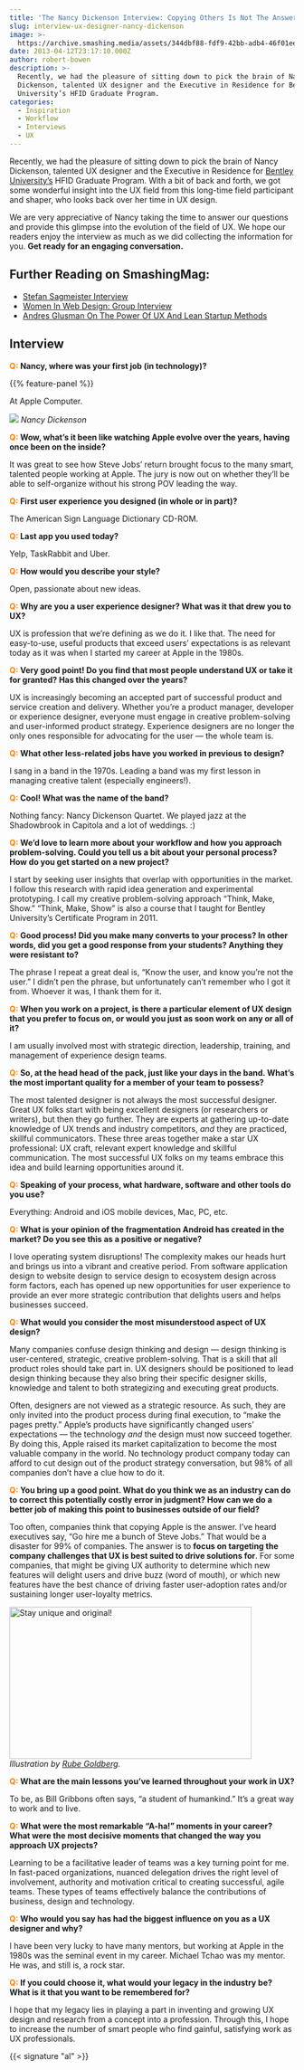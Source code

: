 ```yaml
---
title: 'The Nancy Dickenson Interview: Copying Others Is Not The Answer'
slug: interview-ux-designer-nancy-dickenson
image: >-
  https://archive.smashing.media/assets/344dbf88-fdf9-42bb-adb4-46f01eedd629/68dca766-da30-4ccf-b9d6-3fdd44c578b1/ux-4.jpg
date: 2013-04-12T23:17:10.000Z
author: robert-bowen
description: >-
  Recently, we had the pleasure of sitting down to pick the brain of Nancy
  Dickenson, talented UX designer and the Executive in Residence for Bentley
  University’s HFID Graduate Program.
categories:
  - Inspiration
  - Workflow
  - Interviews
  - UX
---
```

Recently, we had the pleasure of sitting down to pick the brain of Nancy Dickenson, talented UX designer and the Executive in Residence for <a href="https://www.bentley.edu">Bentley University’s</a> HFID Graduate Program. With a bit of back and forth, we got some wonderful insight into the UX field from this long-time field participant and shaper, who looks back over her time in UX design. 

We are very appreciative of Nancy taking the time to answer our questions and provide this glimpse into the evolution of the field of UX. We hope our readers enjoy the interview as much as we did collecting the information for you. <strong>Get ready for an engaging conversation.</strong>

## <span class="rh">Further Reading</span> on SmashingMag:

*   [Stefan Sagmeister Interview](https://www.smashingmagazine.com/2012/10/stefan-sagmeister-trying-to-look-good-limits-my-life-interview/)
*   [Women In Web Design: Group Interview](https://www.smashingmagazine.com/2010/05/women-in-web-design-group-interview/)
*   [Andres Glusman On The Power Of UX And Lean Startup Methods](https://www.smashingmagazine.com/2014/01/how-i-work-andres-glusman-vp-of-meetup/)

## Interview

<strong><span style="color: #ff8000">Q:</span> Nancy, where was your first job (in technology)?</strong>

{{% feature-panel %}}

At Apple Computer.

![](https://archive.smashing.media/assets/344dbf88-fdf9-42bb-adb4-46f01eedd629/b0c7c93d-3f53-4fdd-a1d6-cfaae02af046/nancy-dickenson.jpg) _Nancy Dickenson_

<strong><span style="color: #ff8000">Q:</span> Wow, what’s it been like watching Apple evolve over the years, having once been on the inside?</strong>

It was great to see how Steve Jobs’ return brought focus to the many smart, talented people working at Apple. The jury is now out on whether they’ll be able to self-organize without his strong POV leading the way.

<strong><span style="color: #ff8000">Q:</span> First user experience you designed (in whole or in part)?</strong>

The American Sign Language Dictionary CD-ROM.

<strong><span style="color: #ff8000">Q:</span> Last app you used today?</strong>

Yelp, TaskRabbit and Uber.

<strong><span style="color: #ff8000">Q:</span> How would you describe your style?</strong>

Open, passionate about new ideas.

<strong><span style="color: #ff8000">Q:</span> Why are you a user experience designer? What was it that drew you to UX?</strong>

UX is profession that we’re defining as we do it. I like that. The need for easy-to-use, useful products that exceed users’ expectations is as relevant today as it was when I started my career at Apple in the 1980s.

<strong><span style="color: #ff8000">Q:</span> Very good point! Do you find that most people understand UX or take it for granted? Has this changed over the years?</strong>

UX is increasingly becoming an accepted part of successful product and service creation and delivery. Whether you’re a product manager, developer or experience designer, everyone must engage in creative problem-solving and user-informed product strategy. Experience designers are no longer the only ones responsible for advocating for the user — the whole team is.

<strong><span style="color: #ff8000">Q:</span> What other less-related jobs have you worked in previous to design?</strong>

I sang in a band in the 1970s. Leading a band was my first lesson in managing creative talent (especially engineers!).

<strong><span style="color: #ff8000">Q:</span> Cool! What was the name of the band?</strong>

Nothing fancy: Nancy Dickenson Quartet. We played jazz at the Shadowbrook in Capitola and a lot of weddings. :)

<strong><span style="color: #ff8000">Q:</span> We’d love to learn more about your workflow and how you approach problem-solving. Could you tell us a bit about your personal process? How do you get started on a new project?</strong>

I start by seeking user insights that overlap with opportunities in the market. I follow this research with rapid idea generation and experimental prototyping. I call my creative problem-solving approach “Think, Make, Show.” “Think, Make, Show” is also a course that I taught for Bentley University’s Certificate Program in 2011.

<strong><span style="color: #ff8000">Q:</span> Good process! Did you make many converts to your process? In other words, did you get a good response from your students? Anything they were resistant to?</strong>

The phrase I repeat a great deal is, “Know the user, and know you’re not the user.” I didn’t pen the phrase, but unfortunately can’t remember who I got it from. Whoever it was, I thank them for it.

<strong><span style="color: #ff8000">Q:</span> When you work on a project, is there a particular element of UX design that you prefer to focus on, or would you just as soon work on any or all of it?</strong>

I am usually involved most with strategic direction, leadership, training, and management of experience design teams.

<strong><span style="color: #ff8000">Q:</span> So, at the head head of the pack, just like your days in the band. What’s the most important quality for a member of your team to possess?</strong>

The most talented designer is not always the most successful designer. Great UX folks start with being excellent designers (or researchers or writers), but then they go further. They are experts at gathering up-to-date knowledge of UX trends and industry competitors, <em>and</em> they are practiced, skillful communicators. These three areas together make a star UX professional: UX craft, relevant expert knowledge and skillful communication. The most successful UX folks on my teams embrace this idea and build learning opportunities around it.

<strong><span style="color: #ff8000">Q:</span> Speaking of your process, what hardware, software and other tools do you use?</strong>

Everything: Android and iOS mobile devices, Mac, PC, etc.

<strong><span style="color: #ff8000">Q:</span> What is your opinion of the fragmentation Android has created in the market? Do you see this as a positive or negative?</strong>

I love operating system disruptions! The complexity makes our heads hurt and brings us into a vibrant and creative period. From software application design to website design to service design to ecosystem design across form factors, each has opened up new opportunities for user experience to provide an ever more strategic contribution that delights users and helps businesses succeed.

<strong><span style="color: #ff8000">Q:</span> What would you consider the most misunderstood aspect of UX design?</strong>

Many companies confuse design thinking and design — design thinking is user-centered, strategic, creative problem-solving. That is a skill that all product roles should take part in. UX designers should be positioned to lead design thinking because they also bring their specific designer skills, knowledge and talent to both strategizing and executing great products.

Often, designers are not viewed as a strategic resource. As such, they are only invited into the product process during final execution, to “make the pages pretty.” Apple’s products have significantly changed users’ expectations — the technology <em>and</em> the design must now succeed together. By doing this, Apple raised its market capitalization to become the most valuable company in the world. No technology product company today can afford to cut design out of the product strategy conversation, but 98% of all companies don’t have a clue how to do it.

<strong><span style="color: #ff8000">Q:</span> You bring up a good point. What do you think we as an industry can do to correct this potentially costly error in judgment? How can we do a better job of making this point to businesses outside of our field?</strong>

Too often, companies think that copying Apple is the answer. I’ve heard executives say, “Go hire me a bunch of Steve Jobs.” That would be a disaster for 99% of companies. The answer is to <strong>focus on targeting the company challenges that UX is best suited to drive solutions for</strong>. For some companies, that might be giving UX authority to determine which new features will delight users and drive buzz (word of mouth), or which new features have the best chance of driving faster user-adoption rates and/or sustaining longer user-loyalty metrics.

<a href="https://www.rubegoldberg.com/"><img title="Stay unique and original!" src="https://archive.smashing.media/assets/344dbf88-fdf9-42bb-adb4-46f01eedd629/e7968275-b5de-41f7-b762-6de051a2d7b7/feeding.gif" alt="Stay unique and original!" width="428" height="269" /></a><br>
<em>Illustration by <a href="https://www.rubegoldberg.com/">Rube Goldberg</a>.</em>

<strong><span style="color: #ff8000">Q:</span> What are the main lessons you’ve learned throughout your work in UX?</strong>

To be, as Bill Gribbons often says, “a student of humankind.” It’s a great way to work and to live.

<strong><span style="color: #ff8000">Q:</span> What were the most remarkable “A-ha!” moments in your career? What were the most decisive moments that changed the way you approach UX projects?</strong>

Learning to be a facilitative leader of teams was a key turning point for me. In fast-paced organizations, nuanced delegation drives the right level of involvement, authority and motivation critical to creating successful, agile teams. These types of teams effectively balance the contributions of business, design and technology.

<strong><span style="color: #ff8000">Q:</span> Who would you say has had the biggest influence on you as a UX designer and why?</strong>

I have been very lucky to have many mentors, but working at Apple in the 1980s was the seminal event in my career. Michael Tchao was my mentor. He was, and still is, a rock star.

<strong><span style="color: #ff8000">Q:</span> If you could choose it, what would your legacy in the industry be? What is it that you want to be remembered for?</strong>

I hope that my legacy lies in playing a part in inventing and growing UX design and research from a concept into a profession. Through this, I hope to increase the number of smart people who find gainful, satisfying work as UX professionals.

{{< signature "al" >}}

